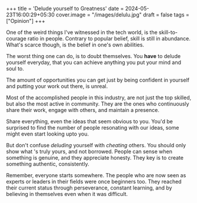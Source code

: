 +++
title = 'Delude yourself to Greatness'
date = 2024-05-23T16:00:29+05:30
cover.image = "/images/delulu.jpg"
draft = false
tags = ["Opinion"]
+++

One of the weird things I've witnessed in the tech world, is the skill-to-courage ratio in people.
Contrary to popular belief, skill is still in abundance. What's scarce though, is the belief in one's own abilities.

The worst thing one can do, is to doubt themselves. You **have** to delude yourself everyday, that you can achieve anything you put your mind and soul to.

The amount of opportunities you can get just by being confident in yourself and putting your work out there, is unreal.

Most of the accomplished people in this industry, are not just the top skilled, but also the most active in community. They are the ones who continuously share their work, engage with others, and maintain a presence.

Share everything, even the ideas that seem obvious to you. You'd be surprised to find the number of people resonating with our ideas, some might even start looking upto you.

But don't confuse *deluding* yourself with *cheating* others. You should only show what 's truly yours, and not borrowed. People can sense when something is genuine, and they appreciate honesty. They key is to create something authentic, consistently.

Remember, everyone starts somewhere. The people who are now seen as experts or leaders in their fields were once beginners too. They reached their current status through perseverance, constant learning, and by believing in themselves even when it was difficult.